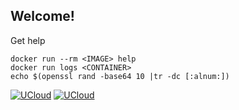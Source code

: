 ## Welcome!

Get help

    docker run --rm <IMAGE> help
    docker run logs <CONTAINER>
    echo $(openssl rand -base64 10 |tr -dc [:alnum:])

[![UCloud](https://jiobxn.files.wordpress.com/2020/12/ucloud1.png)](https://www.ucloud.cn/site/active/kuaijie.html?invitation_code=C1x0CC2BBF38292)
[![UCloud](https://jiobxn.files.wordpress.com/2020/12/ucloud2.png)](https://www.ucloud.cn/site/active/kuaijie.html?invitation_code=C1x0CC2BBF38292)
